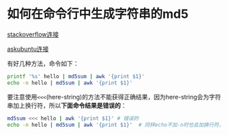 # 如何在命令行中生成字符串的md5

[stackoverflow连接](<https://stackoverflow.com/questions/41721792/bash-generate-md5-hash-of-string-with-special-characters>)

[askubuntu连接](https://askubuntu.com/questions/53846/how-to-get-the-md5-hash-of-a-string-directly-in-the-terminal)

有好几种方法，命令如下：

```bash
printf '%s' hello | md5sum | awk '{print $1}'
echo -n hello | md5sum | awk '{print $1}'
```

要注意使用`<<<`(here-string)的方法不能获得正确结果，因为here-string会为字符串加上换行符，所以**下面命令结果是错误的**：

```bash
md5sum <<< hello | awk '{print $1}'	# 错误的
echo -n hello | md5sum | awk '{print $1}'  # 同样echo不加-n时也会加换行符，也是错误的
```

